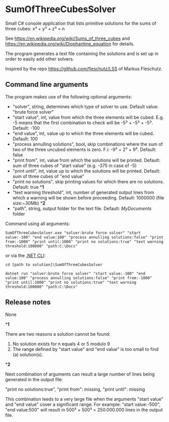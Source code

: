 # SumOfThreeCubesSolver
Small C# console application that lists primitive solutions for the sums of three cubes: x³ + y³ + z³ = n

See https://en.wikipedia.org/wiki/Sums_of_three_cubes and https://en.wikipedia.org/wiki/Diophantine_equation for details.

The program generates a text file containing the solutions and is set up in order to easily add other solvers.

Inspired by the repo https://github.com/fleschutz/LSS of Markus Fleschutz.

## Command line arguments
The program makes use of the following optional arguments:
* "solver", string, determines which type of solver to use. Default value: "brute force solver"
* "start value", int, value from which the three elements will be cubed. E.g. -5 means that the first combination to check will be -5³ + -5³ + -5³. Default: -100
* "end value", int, value up to which the three elements will be cubed. Default: 100
* "process annulling solutions", bool, skip combinations where the sum of two of the three uncubed elements is zero. F.i: -9³ + 2³ + 9³. Default: false
* "print from", int, value from which the solutions will be printed. Default: sum of three cubes of "start value" (e.g. -375 in case of -5)
* "print until", int, value up to which the solutions will be printed. Default: sum of three cubes of "end value"
* "print no solutions", skip printing values for which there are no solutions. Default: true ***1**
* "text warning threshold", int, number of generated output lines from which a warning will be shown before proceeding. Default: 1000000 (file size:~30Mb) ***2**
* "path", string, output folder for the text file. Default: _MyDocuments_ folder

Command using all arguments:

`
SumOfThreeCubesSolver.exe "solver:brute force solver" "start value:-100" "end value:100" "process annulling solutions:false" "print from:-1000" "print until:1000" "print no solutions:true" "text warning threshold:100000" "path:C:\Docs"
`

or via the [.NET CLI](https://learn.microsoft.com/en-us/dotnet/core/tools/):

`
cd [path to solution]\SumOfThreeCubesSolver
`
 
`
dotnet run "solver:brute force solver" "start value:-100" "end value:100" "process annulling solutions:false" "print from:-1000" "print until:1000" "print no solutions:true" "text warning threshold:100000" "path:C:\Docs"
`

## Release notes
None


***1**

There are two reasons a solution cannot be found:
1. No solution exists for n equals 4 or 5 modulo 9
2. The range defined by "start value" and "end value" is too small to find (a) solution(s).

***2**

Next combination of arguments can result a large number of lines being generated in the output file:

"print no solutions:true", "print from": missing, "print until": missing

This combination leeds to a very large file when the arguments "start value" and "end value" cover a significant range. For example: "start value:-500", "end value:500" will result in 500³ + 500³ = 250.000.000 lines in the output file.
